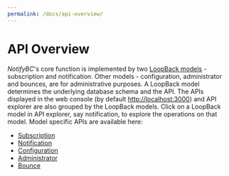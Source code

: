 ```yaml
---
permalink: /docs/api-overview/
---
```


# API Overview

_NotifyBC_'s core function is implemented by two [LoopBack models](https://loopback.io/doc/en/lb4/Model.html) - subscription and notification. Other models - configuration, administrator and bounces, are for administrative purposes. A LoopBack model determines the underlying database schema and the API.
The APIs displayed in the web console (by default <a href="http://localhost:3000" target="_blank">http://localhost:3000</a>) and API explorer are also grouped by the LoopBack models. Click on a LoopBack model in API explorer, say notification, to explore the operations on that model. Model specific APIs are available here:

- [Subscription](../api-subscription)
- [Notification](../api-notification)
- [Configuration](../api-config)
- [Administrator](../api-administrator)
- [Bounce](../api-bounce)
